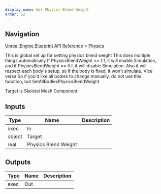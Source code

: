 ```yaml
---
display_name: Set Physics Blend Weight
order: 52
---
```

## Navigation

[Unreal Engine Blueprint API Reference](https://dev.epicgames.com/documentation/en-us/unreal-engine/BlueprintAPI) > [Physics](https://dev.epicgames.com/documentation/en-us/unreal-engine/BlueprintAPI/Physics)

This is global set up for setting physics blend weight
This does multiple things automatically
If PhysicsBlendWeight == 1.f, it will enable Simulation, and if PhysicsBlendWeight == 0.f, it will disable Simulation.
Also it will respect each body's setup, so if the body is fixed, it won't simulate. Vice versa
So if you'd like all bodies to change manually, do not use this function, but SetAllBodiesPhysicsBlendWeight

Target is Skeletal Mesh Component

## Inputs

| Type | Name | Description |
| --- | --- | --- |
| exec | In |  |
| object | Target |  |
| real | Physics Blend Weight |  |

## Outputs

| Type | Name | Description |
| --- | --- | --- |
| exec | Out |  |
